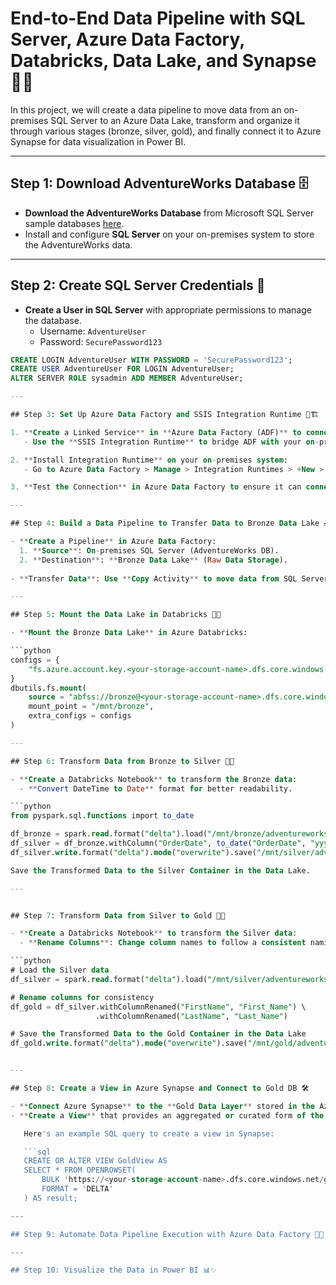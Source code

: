 # End-to-End Data Pipeline with SQL Server, Azure Data Factory, Databricks, Data Lake, and Synapse 🔄🌐

In this project, we will create a data pipeline to move data from an on-premises SQL Server to an Azure Data Lake, transform and organize it through various stages (bronze, silver, gold), and finally connect it to Azure Synapse for data visualization in Power BI.

---

## Step 1: Download AdventureWorks Database 🗄️

- **Download the AdventureWorks Database** from Microsoft SQL Server sample databases [here](https://github.com/Microsoft/sql-server-samples).
- Install and configure **SQL Server** on your on-premises system to store the AdventureWorks data.

---

## Step 2: Create SQL Server Credentials 🔐

- **Create a User in SQL Server** with appropriate permissions to manage the database.
  - Username: `AdventureUser`
  - Password: `SecurePassword123`

```sql
CREATE LOGIN AdventureUser WITH PASSWORD = 'SecurePassword123';
CREATE USER AdventureUser FOR LOGIN AdventureUser;
ALTER SERVER ROLE sysadmin ADD MEMBER AdventureUser;

---

## Step 3: Set Up Azure Data Factory and SSIS Integration Runtime 🔄🏗️

1. **Create a Linked Service** in **Azure Data Factory (ADF)** to connect to your on-premises SQL Server using the **Self-hosted Integration Runtime** or **Azure-SSIS Integration Runtime**.
   - Use the **SSIS Integration Runtime** to bridge ADF with your on-premises SQL Server.

2. **Install Integration Runtime** on your on-premises system:
   - Go to Azure Data Factory > Manage > Integration Runtimes > +New > Self-Hosted > Download and configure it.

3. **Test the Connection** in Azure Data Factory to ensure it can connect to your on-premises SQL Server.

---

## Step 4: Build a Data Pipeline to Transfer Data to Bronze Data Lake 📥

- **Create a Pipeline** in Azure Data Factory:
  1. **Source**: On-premises SQL Server (AdventureWorks DB).
  2. **Destination**: **Bronze Data Lake** (Raw Data Storage).
  
- **Transfer Data**: Use **Copy Activity** to move data from SQL Server to **Bronze Layer** in **Azure Data Lake Storage (ADLS)**.

---

## Step 5: Mount the Data Lake in Databricks 📁🔗

- **Mount the Bronze Data Lake** in Azure Databricks:

```python
configs = {
    "fs.azure.account.key.<your-storage-account-name>.dfs.core.windows.net": "<access-key>"
}
dbutils.fs.mount(
    source = "abfss://bronze@<your-storage-account-name>.dfs.core.windows.net/",
    mount_point = "/mnt/bronze",
    extra_configs = configs
)

---

## Step 6: Transform Data from Bronze to Silver 🥈🔄

- **Create a Databricks Notebook** to transform the Bronze data:
  - **Convert DateTime to Date** format for better readability.

```python
from pyspark.sql.functions import to_date

df_bronze = spark.read.format("delta").load("/mnt/bronze/adventureworks")
df_silver = df_bronze.withColumn("OrderDate", to_date("OrderDate", "yyyy-MM-dd"))
df_silver.write.format("delta").mode("overwrite").save("/mnt/silver/adventureworks")

Save the Transformed Data to the Silver Container in the Data Lake.

---


## Step 7: Transform Data from Silver to Gold 🥇✨

- **Create a Databricks Notebook** to transform the Silver data:
  - **Rename Columns**: Change column names to follow a consistent naming convention (e.g., `FirstName` to `First_Name`).

```python
# Load the Silver data
df_silver = spark.read.format("delta").load("/mnt/silver/adventureworks")

# Rename columns for consistency
df_gold = df_silver.withColumnRenamed("FirstName", "First_Name") \
                   .withColumnRenamed("LastName", "Last_Name")

# Save the Transformed Data to the Gold Container in the Data Lake
df_gold.write.format("delta").mode("overwrite").save("/mnt/gold/adventureworks")


---

## Step 8: Create a View in Azure Synapse and Connect to Gold DB 🛠️

- **Connect Azure Synapse** to the **Gold Data Layer** stored in the Azure Data Lake.
- **Create a View** that provides an aggregated or curated form of the gold data to simplify querying.

   Here's an example SQL query to create a view in Synapse:

   ```sql
   CREATE OR ALTER VIEW GoldView AS
   SELECT * FROM OPENROWSET(
       BULK 'https://<your-storage-account-name>.dfs.core.windows.net/gold/adventureworks',
       FORMAT = 'DELTA'
   ) AS result;

---

## Step 9: Automate Data Pipeline Execution with Azure Data Factory 📅🔄

---

## Step 10: Visualize the Data in Power BI 📊✨


